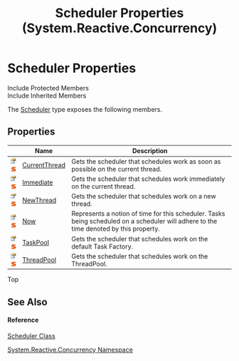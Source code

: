 ﻿---
title: Scheduler Properties (System.Reactive.Concurrency)
TOCTitle: Scheduler Properties
ms:assetid: Properties.T:System.Reactive.Concurrency.Scheduler
ms:mtpsurl: https://msdn.microsoft.com/en-us/library/system.reactive.concurrency.scheduler_properties(v=VS.103)
ms:contentKeyID: 36068566
ms.date: 06/28/2011
mtps_version: v=VS.103
---

# Scheduler Properties

Include Protected Members  
Include Inherited Members  

The [Scheduler](hh229170\(v=vs.103\).md) type exposes the following members.

## Properties

<table>
<thead>
<tr class="header">
<th> </th>
<th>Name</th>
<th>Description</th>
</tr>
</thead>
<tbody>
<tr class="odd">
<td><img src="images\Hh211972.pubproperty(en-us,VS.103).gif" title="Public property" alt="Public property" /><img src="images\Hh244319.static(en-us,VS.103).gif" title="Static member" alt="Static member" /></td>
<td><a href="hh229285(v=vs.103).md">CurrentThread</a></td>
<td>Gets the scheduler that schedules work as soon as possible on the current thread.</td>
</tr>
<tr class="even">
<td><img src="images\Hh211972.pubproperty(en-us,VS.103).gif" title="Public property" alt="Public property" /><img src="images\Hh244319.static(en-us,VS.103).gif" title="Static member" alt="Static member" /></td>
<td><a href="hh211821(v=vs.103).md">Immediate</a></td>
<td>Gets the scheduler that schedules work immediately on the current thread.</td>
</tr>
<tr class="odd">
<td><img src="images\Hh211972.pubproperty(en-us,VS.103).gif" title="Public property" alt="Public property" /><img src="images\Hh244319.static(en-us,VS.103).gif" title="Static member" alt="Static member" /></td>
<td><a href="hh229920(v=vs.103).md">NewThread</a></td>
<td>Gets the scheduler that schedules work on a new thread.</td>
</tr>
<tr class="even">
<td><img src="images\Hh211972.pubproperty(en-us,VS.103).gif" title="Public property" alt="Public property" /><img src="images\Hh244319.static(en-us,VS.103).gif" title="Static member" alt="Static member" /></td>
<td><a href="hh229278(v=vs.103).md">Now</a></td>
<td>Represents a notion of time for this scheduler. Tasks being scheduled on a scheduler will adhere to the time denoted by this property.</td>
</tr>
<tr class="odd">
<td><img src="images\Hh211972.pubproperty(en-us,VS.103).gif" title="Public property" alt="Public property" /><img src="images\Hh244319.static(en-us,VS.103).gif" title="Static member" alt="Static member" /></td>
<td><a href="hh211680(v=vs.103).md">TaskPool</a></td>
<td>Gets the scheduler that schedules work on the default Task Factory.</td>
</tr>
<tr class="even">
<td><img src="images\Hh211972.pubproperty(en-us,VS.103).gif" title="Public property" alt="Public property" /><img src="images\Hh244319.static(en-us,VS.103).gif" title="Static member" alt="Static member" /></td>
<td><a href="hh212008(v=vs.103).md">ThreadPool</a></td>
<td>Gets the scheduler that schedules work on the ThreadPool.</td>
</tr>
</tbody>
</table>

Top

## See Also

#### Reference

[Scheduler Class](hh229170\(v=vs.103\).md)

[System.Reactive.Concurrency Namespace](hh229042\(v=vs.103\).md)

